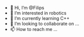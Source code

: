- 👋 Hi, I’m @Filips
- 👀 I’m interested in robotics
- 🌱 I’m currently learning C++
- 💞️ I’m looking to collaborate on ...
- 📫 How to reach me ...

